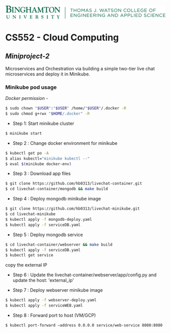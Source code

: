 [![N|Solid](.images/BU-LockupH-WatsonCollege-342.png)](https://www.binghamton.edu/computer-science/index.html)

# CS552 - Cloud Computing

## _Miniproject-2_

Microservices and Orchestration via building a simple two-tier live chat microservices and deploy it in Minikube.

### Minikube pod usage

_Docker permission -_

```sh
$ sudo chown "$USER":"$USER" /home/"$USER"/.docker -R
$ sudo chmod g+rwx "$HOME/.docker" -R
````

- Step 1: Start minikube cluster

```sh
$ minikube start
```

- Step 2 : Change docker environment for minikube 

```sh
$ kubectl get po -A
$ alias kubectl="minikube kubectl --"
$ eval $(minikube docker-env)
```

- Step 3 : Download app files

```sh
$ git clone https://github.com/hb0313/livechat-container.git
$ cd livechat-container/mongodb && make build
```

- Step 4 : Deploy mongodb minikube image

```sh
$ git clone https://github.com/hb0313/livechat-minikube.git
$ cd livechat-minikube
$ kubectl apply -f mongodb-deploy.yaml
$ kubectl apply -f serviceDB.yaml
```

- Step 5 : Deploy mongodb service

```sh
$ cd livechat-container/webserver && make build
$ kubectl apply -f serviceDB.yaml
$ kubectl get service
```

copy the external IP

- Step 6 : Update the livechat-container/webserver/app/config.py and update the host: 'external_ip'

- Step 7 : Deploy webserver minikube image

```sh
$ kubectl apply -f webserver-deploy.yaml
$ kubectl apply -f serviceWEB.yaml
```

- Step 8 : Forward port to host (VM/GCP)

```sh
$ kubectl port-forward –address 0.0.0.0 service/web-service 8080:8080
```
